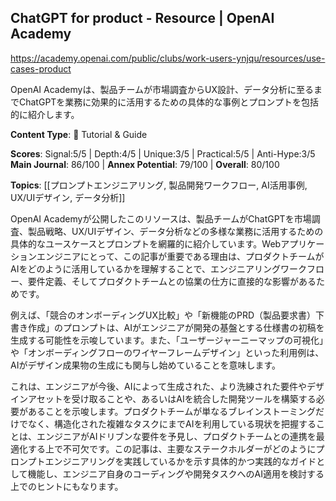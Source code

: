 ## ChatGPT for product - Resource | OpenAI Academy

https://academy.openai.com/public/clubs/work-users-ynjqu/resources/use-cases-product

OpenAI Academyは、製品チームが市場調査からUX設計、データ分析に至るまでChatGPTを業務に効果的に活用するための具体的な事例とプロンプトを包括的に紹介します。

**Content Type**: 📖 Tutorial & Guide

**Scores**: Signal:5/5 | Depth:4/5 | Unique:3/5 | Practical:5/5 | Anti-Hype:3/5
**Main Journal**: 86/100 | **Annex Potential**: 79/100 | **Overall**: 80/100

**Topics**: [[プロンプトエンジニアリング, 製品開発ワークフロー, AI活用事例, UX/UIデザイン, データ分析]]

OpenAI Academyが公開したこのリソースは、製品チームがChatGPTを市場調査、製品戦略、UX/UIデザイン、データ分析などの多様な業務に活用するための具体的なユースケースとプロンプトを網羅的に紹介しています。Webアプリケーションエンジニアにとって、この記事が重要である理由は、プロダクトチームがAIをどのように活用しているかを理解することで、エンジニアリングワークフロー、要件定義、そしてプロダクトチームとの協業の仕方に直接的な影響があるためです。

例えば、「競合のオンボーディングUX比較」や「新機能のPRD（製品要求書）下書き作成」のプロンプトは、AIがエンジニアが開発の基盤とする仕様書の初稿を生成する可能性を示唆しています。また、「ユーザージャーニーマップの可視化」や「オンボーディングフローのワイヤーフレームデザイン」といった利用例は、AIがデザイン成果物の生成にも関与し始めていることを意味します。

これは、エンジニアが今後、AIによって生成された、より洗練された要件やデザインアセットを受け取ることや、あるいはAIを統合した開発ツールを構築する必要があることを示唆します。プロダクトチームが単なるブレインストーミングだけでなく、構造化された複雑なタスクにまでAIを利用している現状を把握することは、エンジニアがAIドリブンな要件を予見し、プロダクトチームとの連携を最適化する上で不可欠です。この記事は、主要なステークホルダーがどのようにプロンプトエンジニアリングを実践しているかを示す具体的かつ実践的なガイドとして機能し、エンジニア自身のコーディングや開発タスクへのAI適用を検討する上でのヒントにもなります。
